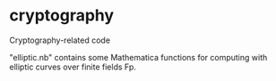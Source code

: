 # cryptography
Cryptography-related code

"elliptic.nb" contains some Mathematica functions for computing with elliptic curves over finite fields Fp.
